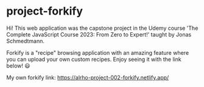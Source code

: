 # project-forkify

Hi! This web application was the capstone project in the Udemy course 'The Complete JavaScript Course 2023: From Zero to Expert!' taught by Jonas Schmedtmann.

Forkify is a "recipe" browsing application with an amazing feature where you can upload your own custom recipes. Enjoy seeing it with the link below! 😃

My own forkify link: https://alrho-project-002-forkify.netlify.app/
